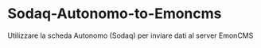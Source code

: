 # Sodaq-Autonomo-to-Emoncms
Utilizzare la scheda Autonomo (Sodaq) per inviare dati al server EmonCMS

